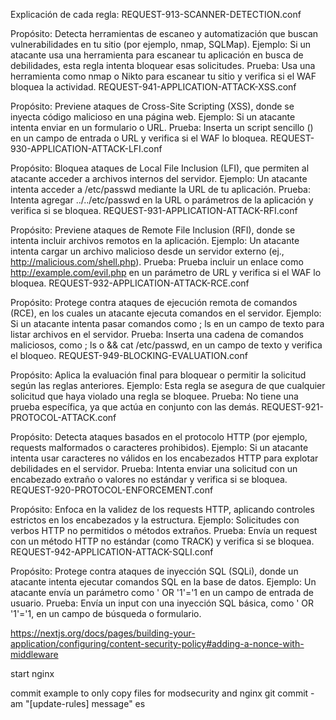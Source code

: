 Explicación de cada regla:
REQUEST-913-SCANNER-DETECTION.conf

Propósito: Detecta herramientas de escaneo y automatización que buscan vulnerabilidades en tu sitio (por ejemplo, nmap, SQLMap).
Ejemplo: Si un atacante usa una herramienta para escanear tu aplicación en busca de debilidades, esta regla intenta bloquear esas solicitudes.
Prueba: Usa una herramienta como nmap o Nikto para escanear tu sitio y verifica si el WAF bloquea la actividad.
REQUEST-941-APPLICATION-ATTACK-XSS.conf

Propósito: Previene ataques de Cross-Site Scripting (XSS), donde se inyecta código malicioso en una página web.
Ejemplo: Si un atacante intenta enviar <script>alert("XSS")</script> en un formulario o URL.
Prueba: Inserta un script sencillo (<script>alert('test')</script>) en un campo de entrada o URL y verifica si el WAF lo bloquea.
REQUEST-930-APPLICATION-ATTACK-LFI.conf

Propósito: Bloquea ataques de Local File Inclusion (LFI), que permiten al atacante acceder a archivos internos del servidor.
Ejemplo: Un atacante intenta acceder a /etc/passwd mediante la URL de tu aplicación.
Prueba: Intenta agregar ../../etc/passwd en la URL o parámetros de la aplicación y verifica si se bloquea.
REQUEST-931-APPLICATION-ATTACK-RFI.conf

Propósito: Previene ataques de Remote File Inclusion (RFI), donde se intenta incluir archivos remotos en la aplicación.
Ejemplo: Un atacante intenta cargar un archivo malicioso desde un servidor externo (ej., http://malicious.com/shell.php).
Prueba: Prueba incluir un enlace como http://example.com/evil.php en un parámetro de URL y verifica si el WAF lo bloquea.
REQUEST-932-APPLICATION-ATTACK-RCE.conf

Propósito: Protege contra ataques de ejecución remota de comandos (RCE), en los cuales un atacante ejecuta comandos en el servidor.
Ejemplo: Si un atacante intenta pasar comandos como ; ls en un campo de texto para listar archivos en el servidor.
Prueba: Inserta una cadena de comandos maliciosos, como ; ls o && cat /etc/passwd, en un campo de texto y verifica el bloqueo.
REQUEST-949-BLOCKING-EVALUATION.conf

Propósito: Aplica la evaluación final para bloquear o permitir la solicitud según las reglas anteriores.
Ejemplo: Esta regla se asegura de que cualquier solicitud que haya violado una regla se bloquee.
Prueba: No tiene una prueba específica, ya que actúa en conjunto con las demás.
REQUEST-921-PROTOCOL-ATTACK.conf

Propósito: Detecta ataques basados en el protocolo HTTP (por ejemplo, requests malformados o caracteres prohibidos).
Ejemplo: Si un atacante intenta usar caracteres no válidos en los encabezados HTTP para explotar debilidades en el servidor.
Prueba: Intenta enviar una solicitud con un encabezado extraño o valores no estándar y verifica si se bloquea.
REQUEST-920-PROTOCOL-ENFORCEMENT.conf

Propósito: Enfoca en la validez de los requests HTTP, aplicando controles estrictos en los encabezados y la estructura.
Ejemplo: Solicitudes con verbos HTTP no permitidos o métodos extraños.
Prueba: Envía un request con un método HTTP no estándar (como TRACK) y verifica si se bloquea.
REQUEST-942-APPLICATION-ATTACK-SQLI.conf

Propósito: Protege contra ataques de inyección SQL (SQLi), donde un atacante intenta ejecutar comandos SQL en la base de datos.
Ejemplo: Un atacante envía un parámetro como ' OR '1'='1 en un campo de entrada de usuario.
Prueba: Envía un input con una inyección SQL básica, como ' OR '1'='1, en un campo de búsqueda o formulario.

https://nextjs.org/docs/pages/building-your-application/configuring/content-security-policy#adding-a-nonce-with-middleware

start nginx

commit example to only copy files for modsecurity and nginx
git commit -am "[update-rules] message"
es
